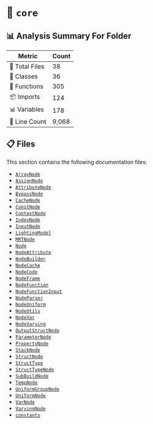 # 📁 `core`

## 📊 Analysis Summary For Folder

| Metric | Count |
|--------|-------|
| 📁 Total Files | 38 |
| 🧱 Classes | 36 |
| 🔧 Functions | 305 |
| 📦 Imports | 124 |
| 📊 Variables | 178 |
| 🔢 Line Count | 9,068 |


## 📋 Files

This section contains the following documentation files:

- [`ArrayNode`](./ArrayNode.md)
- [`AssignNode`](./AssignNode.md)
- [`AttributeNode`](./AttributeNode.md)
- [`BypassNode`](./BypassNode.md)
- [`CacheNode`](./CacheNode.md)
- [`ConstNode`](./ConstNode.md)
- [`ContextNode`](./ContextNode.md)
- [`IndexNode`](./IndexNode.md)
- [`InputNode`](./InputNode.md)
- [`LightingModel`](./LightingModel.md)
- [`MRTNode`](./MRTNode.md)
- [`Node`](./Node.md)
- [`NodeAttribute`](./NodeAttribute.md)
- [`NodeBuilder`](./NodeBuilder.md)
- [`NodeCache`](./NodeCache.md)
- [`NodeCode`](./NodeCode.md)
- [`NodeFrame`](./NodeFrame.md)
- [`NodeFunction`](./NodeFunction.md)
- [`NodeFunctionInput`](./NodeFunctionInput.md)
- [`NodeParser`](./NodeParser.md)
- [`NodeUniform`](./NodeUniform.md)
- [`NodeUtils`](./NodeUtils.md)
- [`NodeVar`](./NodeVar.md)
- [`NodeVarying`](./NodeVarying.md)
- [`OutputStructNode`](./OutputStructNode.md)
- [`ParameterNode`](./ParameterNode.md)
- [`PropertyNode`](./PropertyNode.md)
- [`StackNode`](./StackNode.md)
- [`StructNode`](./StructNode.md)
- [`StructType`](./StructType.md)
- [`StructTypeNode`](./StructTypeNode.md)
- [`SubBuildNode`](./SubBuildNode.md)
- [`TempNode`](./TempNode.md)
- [`UniformGroupNode`](./UniformGroupNode.md)
- [`UniformNode`](./UniformNode.md)
- [`VarNode`](./VarNode.md)
- [`VaryingNode`](./VaryingNode.md)
- [`constants`](./constants.md)